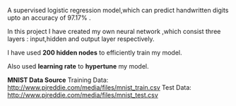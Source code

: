 A supervised logistic regression model,which can predict handwritten digits upto an accuracy of 97.17% .

In this project I have created my own neural network ,which consist three layers : input,hidden and output layer respectively.

I have used **200 hidden nodes** to efficiently train my model.

Also used **learning rate** to **hypertune** my model.

**MNIST Data Source**
Training Data: http://www.pjreddie.com/media/files/mnist_train.csv
Test Data: http://www.pjreddie.com/media/files/mnist_test.csv

